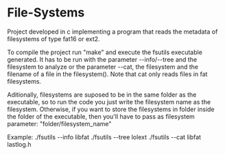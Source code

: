 # File-Systems

Project developed in c implementing a program that reads the metadata of filesystems of type fat16 or ext2.

To compile the project run "make" and execute the fsutils executable generated. It has to be run with the parameter --info/--tree and the filesystem to analyze or the parameter --cat, the filesystem and the filename of a file in the filesystem(). Note that cat only reads files in fat filesystems. 

Aditionally, filesystems are suposed to be in the same folder as the executable, so to run the code you just write the filesystem name as the filesystem. Otherwise, if you want to store the filesystems in folder inside the folder of the executable, then you'll have to pass as filesystem parameter: "folder/filesystem_name"

Example: ./fsutils --info libfat
         ./fsutils --tree lolext
         ./fsutils --cat libfat lastlog.h
